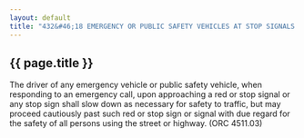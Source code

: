 ---
layout: default 
title: "432&#46;18 EMERGENCY OR PUBLIC SAFETY VEHICLES AT STOP SIGNALS OR SIGNS."---

{{ page.title }}
----------------

The driver of any emergency vehicle or public safety vehicle, when
responding to an emergency call, upon approaching a red or stop signal
or any stop sign shall slow down as necessary for safety to traffic, but
may proceed cautiously past such red or stop sign or signal with due
regard for the safety of all persons using the street or highway. (ORC
4511.03)
